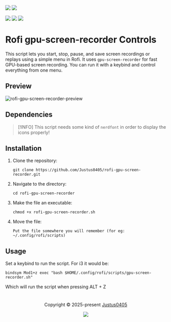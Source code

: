 <p align="left">
    <!-- Discord Badge -->
    <a href="https://discord.gg/https://discord.com/invite/E2Bp7GtcaA"><img src="https://img.shields.io/discord/1060607505186684978?logo=Discord&colorA=1e1e2e&colorB=a6e3a1&style=for-the-badge"></a>
    <!-- Version Badge -->
    <a href="https://github.com/Justus0405/rofi-gpu-screen-recorder/blob/main/rofi-gpu-screen-recorder.sh"><img src="https://img.shields.io/badge/Version-1.0-blue?colorA=1e1e2e&colorB=cdd6f4&style=for-the-badge"></a>
</p>

<p align="left">
    <!-- Stars Badge -->
	<a href="https://github.com/Justus0405/rofi-gpu-screen-recorder/stargazers"><img src="https://img.shields.io/github/stars/Justus0405/rofi-gpu-screen-recorder?colorA=1e1e2e&colorB=b7bdf8&style=for-the-badge"></a>
    <!-- Issues Badge -->
	<a href="https://github.com/Justus0405/rofi-gpu-screen-recorder/issues"><img src="https://img.shields.io/github/issues/Justus0405/rofi-gpu-screen-recorder?colorA=1e1e2e&colorB=f5a97f&style=for-the-badge"></a>
    <!-- Contributors Badge -->
	<a href="https://github.com/Justus0405/rofi-gpu-screen-recorder/contributors"><img src="https://img.shields.io/github/contributors/Justus0405/rofi-gpu-screen-recorder?colorA=1e1e2e&colorB=a6da95&style=for-the-badge"></a>
</p>

# Rofi gpu-screen-recorder Controls

This script lets you start, stop, pause, and save screen recordings or replays using a simple menu in Rofi. It uses `gpu-screen-recorder` for fast GPU-based screen recording. You can run it with a keybind and control everything from one menu.

## Preview

![rofi-gpu-screen-recorder-preview](https://github.com/user-attachments/assets/44b1e73a-19f6-4ff4-979a-f32109096712)

## Dependencies

> [!INFO]
> This script needs some kind of `nerdfont`
> in order to display the icons properly!

## Installation

1. Clone the repository:

   ```shell
   git clone https://github.com/Justus0405/rofi-gpu-screen-recorder.git
   ```

2. Navigate to the directory:

   ```shell
   cd rofi-gpu-screen-recorder
   ```

3. Make the file an executable:

   ```shell
   chmod +x rofi-gpu-screen-recorder.sh
   ```

4. Move the file:

   ```plaintext
   Put the file somewhere you will remember (for eg: ~/.config/rofi/scripts)
   ```

## Usage

Set a keybind to run the script. For i3 it would be:

```plaintext
bindsym Mod1+z exec "bash $HOME/.config/rofi/scripts/gpu-screen-recorder.sh"
```

Which will run the script when pressing ALT + Z

#

<p align="center">
	Copyright &copy; 2025-present <a href="https://github.com/Justus0405" target="_blank">Justus0405</a>
</p>

<p align="center">
	<a href="https://github.com/Justus0405/rofi-gpu-screen-recorder/blob/main/LICENSE"><img src="https://img.shields.io/github/license/Justus0405/rofi-gpu-screen-recorder?logo=Github&colorA=1e1e2e&colorB=cba6f7&style=for-the-badge"></a>
</p>

